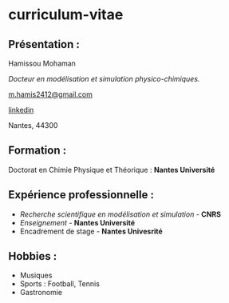# curriculum-vitae
## Présentation :
Hamissou Mohaman

 _Docteur en modélisation et simulation physico-chimiques._
 
 m.hamis2412@gmail.com
 
[linkedin](https://www.linkedin.com/in/hamissou-mohaman-48b750127/)

 Nantes, 44300
## Formation : 
Doctorat en Chimie Physique et Théorique : **Nantes Université**
## Expérience professionnelle :
- _Recherche scientifique en modélisation et simulation_ - **CNRS**
- _Enseignement_ - **Nantes Université**
- Encadrement de stage - **Nantes Univesrité**
## Hobbies :
- Musiques 
- Sports : Football, Tennis
- Gastronomie
